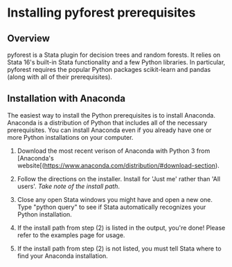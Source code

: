 
Installing pyforest prerequisites
=================================

Overview
---------------------------------

pyforest is a Stata plugin for decision trees and random forests. It relies on Stata 16's built-in Stata functionality and a few Python libraries. In particular, pyforest requires the popular Python packages scikit-learn and pandas (along with all of their prerequisites).


Installation with Anaconda
---------------------------------

The easiest way to install the Python prerequisites is to install Anaconda. Anaconda is a distribution of Python that includes all of the necessary prerequisites. You can install Anaconda even if you already have one or more Python installations on your computer.

1. Download the most recent verison of Anaconda with Python 3 from [Anaconda's website[(https://www.anaconda.com/distribution/#download-section).

2. Follow the directions on the installer. Install for 'Just me' rather than 'All users'. *Take note of the install path*. 

3. Close any open Stata windows you might have and open a new one. Type "python query" to see if Stata automatically recognizes your Python installation.

4. If the install path from step (2) is listed in the output, you're done! Please refer to the examples page for usage.

5. If the install path from step (2) is not listed, you must tell Stata where to find your Anaconda installation.
